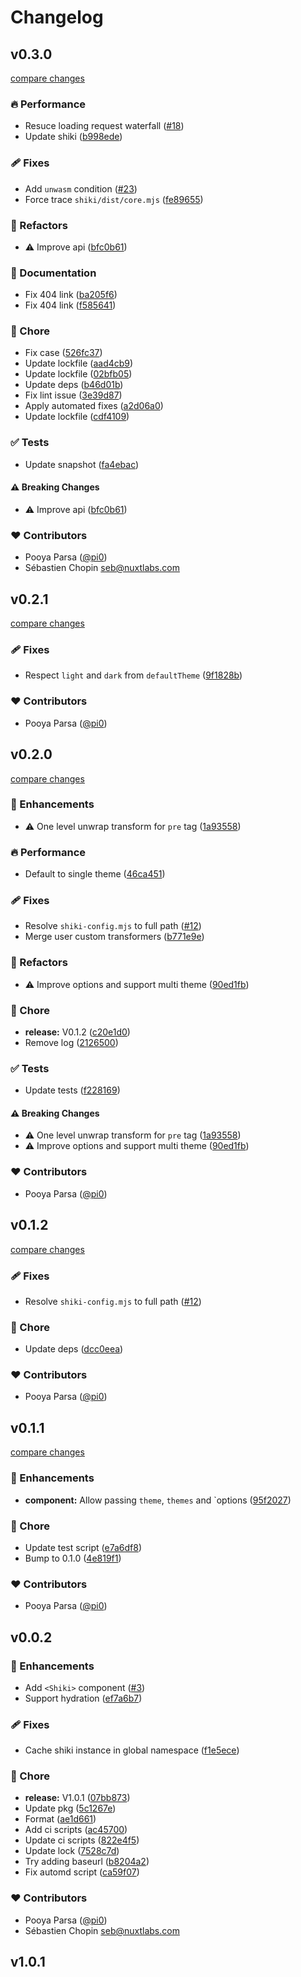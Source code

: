 # Changelog

## v0.3.0

[compare changes](https://github.com/pi0/nuxt-shiki/compare/v0.2.1...v0.3.0)

### 🔥 Performance

- Resuce loading request waterfall ([#18](https://github.com/pi0/nuxt-shiki/pull/18))
- Update shiki ([b998ede](https://github.com/pi0/nuxt-shiki/commit/b998ede))

### 🩹 Fixes

- Add `unwasm` condition ([#23](https://github.com/pi0/nuxt-shiki/pull/23))
- Force trace `shiki/dist/core.mjs` ([fe89655](https://github.com/pi0/nuxt-shiki/commit/fe89655))

### 💅 Refactors

- ⚠️  Improve api ([bfc0b61](https://github.com/pi0/nuxt-shiki/commit/bfc0b61))

### 📖 Documentation

- Fix 404 link ([ba205f6](https://github.com/pi0/nuxt-shiki/commit/ba205f6))
- Fix 404 link ([f585641](https://github.com/pi0/nuxt-shiki/commit/f585641))

### 🏡 Chore

- Fix case ([526fc37](https://github.com/pi0/nuxt-shiki/commit/526fc37))
- Update lockfile ([aad4cb9](https://github.com/pi0/nuxt-shiki/commit/aad4cb9))
- Update lockfile ([02bfb05](https://github.com/pi0/nuxt-shiki/commit/02bfb05))
- Update deps ([b46d01b](https://github.com/pi0/nuxt-shiki/commit/b46d01b))
- Fix lint issue ([3e39d87](https://github.com/pi0/nuxt-shiki/commit/3e39d87))
- Apply automated fixes ([a2d06a0](https://github.com/pi0/nuxt-shiki/commit/a2d06a0))
- Update lockfile ([cdf4109](https://github.com/pi0/nuxt-shiki/commit/cdf4109))

### ✅ Tests

- Update snapshot ([fa4ebac](https://github.com/pi0/nuxt-shiki/commit/fa4ebac))

#### ⚠️ Breaking Changes

- ⚠️  Improve api ([bfc0b61](https://github.com/pi0/nuxt-shiki/commit/bfc0b61))

### ❤️ Contributors

- Pooya Parsa ([@pi0](http://github.com/pi0))
- Sébastien Chopin <seb@nuxtlabs.com>

## v0.2.1

[compare changes](https://github.com/pi0/nuxt-shiki/compare/v0.2.0...v0.2.1)

### 🩹 Fixes

- Respect `light` and `dark` from `defaultTheme` ([9f1828b](https://github.com/pi0/nuxt-shiki/commit/9f1828b))

### ❤️ Contributors

- Pooya Parsa ([@pi0](http://github.com/pi0))

## v0.2.0

[compare changes](https://github.com/pi0/nuxt-shiki/compare/v0.1.2...v0.2.0)

### 🚀 Enhancements

- ⚠️  One level unwrap transform for `pre` tag ([1a93558](https://github.com/pi0/nuxt-shiki/commit/1a93558))

### 🔥 Performance

- Default to single theme ([46ca451](https://github.com/pi0/nuxt-shiki/commit/46ca451))

### 🩹 Fixes

- Resolve `shiki-config.mjs` to full path ([#12](https://github.com/pi0/nuxt-shiki/pull/12))
- Merge user custom transformers ([b771e9e](https://github.com/pi0/nuxt-shiki/commit/b771e9e))

### 💅 Refactors

- ⚠️  Improve options and support multi theme ([90ed1fb](https://github.com/pi0/nuxt-shiki/commit/90ed1fb))

### 🏡 Chore

- **release:** V0.1.2 ([c20e1d0](https://github.com/pi0/nuxt-shiki/commit/c20e1d0))
- Remove log ([2126500](https://github.com/pi0/nuxt-shiki/commit/2126500))

### ✅ Tests

- Update tests ([f228169](https://github.com/pi0/nuxt-shiki/commit/f228169))

#### ⚠️ Breaking Changes

- ⚠️  One level unwrap transform for `pre` tag ([1a93558](https://github.com/pi0/nuxt-shiki/commit/1a93558))
- ⚠️  Improve options and support multi theme ([90ed1fb](https://github.com/pi0/nuxt-shiki/commit/90ed1fb))

### ❤️ Contributors

- Pooya Parsa ([@pi0](http://github.com/pi0))

## v0.1.2

[compare changes](https://github.com/pi0/nuxt-shiki/compare/v0.1.1...v0.1.2)

### 🩹 Fixes

- Resolve `shiki-config.mjs` to full path ([#12](https://github.com/pi0/nuxt-shiki/pull/12))

### 🏡 Chore

- Update deps ([dcc0eea](https://github.com/pi0/nuxt-shiki/commit/dcc0eea))

### ❤️ Contributors

- Pooya Parsa ([@pi0](http://github.com/pi0))

## v0.1.1

[compare changes](https://github.com/pi0/nuxt-shiki/compare/v0.0.2...v0.1.1)

### 🚀 Enhancements

- **component:** Allow passing `theme`, `themes` and `options ([95f2027](https://github.com/pi0/nuxt-shiki/commit/95f2027))

### 🏡 Chore

- Update test script ([e7a6df8](https://github.com/pi0/nuxt-shiki/commit/e7a6df8))
- Bump to 0.1.0 ([4e819f1](https://github.com/pi0/nuxt-shiki/commit/4e819f1))

### ❤️ Contributors

- Pooya Parsa ([@pi0](http://github.com/pi0))

## v0.0.2


### 🚀 Enhancements

- Add `<Shiki>` component ([#3](https://github.com/pi0/nuxt-shiki/pull/3))
- Support hydration ([ef7a6b7](https://github.com/pi0/nuxt-shiki/commit/ef7a6b7))

### 🩹 Fixes

- Cache shiki instance in global namespace ([f1e5ece](https://github.com/pi0/nuxt-shiki/commit/f1e5ece))

### 🏡 Chore

- **release:** V1.0.1 ([07bb873](https://github.com/pi0/nuxt-shiki/commit/07bb873))
- Update pkg ([5c1267e](https://github.com/pi0/nuxt-shiki/commit/5c1267e))
- Format ([ae1d661](https://github.com/pi0/nuxt-shiki/commit/ae1d661))
- Add ci scripts ([ac45700](https://github.com/pi0/nuxt-shiki/commit/ac45700))
- Update ci scripts ([822e4f5](https://github.com/pi0/nuxt-shiki/commit/822e4f5))
- Update lock ([7528c7d](https://github.com/pi0/nuxt-shiki/commit/7528c7d))
- Try adding baseurl ([b8204a2](https://github.com/pi0/nuxt-shiki/commit/b8204a2))
- Fix automd script ([ca59f07](https://github.com/pi0/nuxt-shiki/commit/ca59f07))

### ❤️ Contributors

- Pooya Parsa ([@pi0](http://github.com/pi0))
- Sébastien Chopin <seb@nuxtlabs.com>

## v1.0.1
